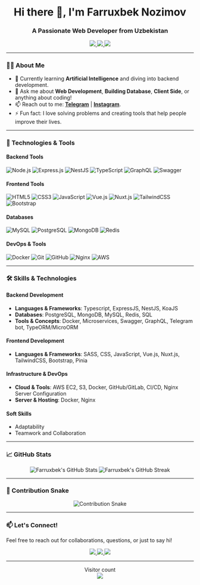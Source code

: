 <h1 align="center">Hi there 👋, I'm Farruxbek Nozimov</h1>
<h3 align="center">A Passionate Web Developer from Uzbekistan</h3>

<p align="center">
  <a href="https://t.me/farruxbekdev">
    <img src="https://img.shields.io/badge/Telegram-2CA5E0?style=for-the-badge&logo=telegram&logoColor=white"/>
  </a>
  <a href="https://www.instagram.com/farruxbekdev/">
    <img src="https://img.shields.io/badge/Instagram-%23E4405F.svg?style=for-the-badge&logo=Instagram&logoColor=white"/>
  </a>
  <a href="https://github.com/farruxbekdev">
    <img src="https://img.shields.io/badge/GitHub-100000?style=for-the-badge&logo=github&logoColor=white"/>
  </a>
</p>

---

### 👨‍💻 About Me
- 🌱 Currently learning **Artificial Intelligence** and diving into backend development.
- 💬 Ask me about **Web Development**, **Building Database**, **Client Side**, or anything about coding!
- 📫 Reach out to me: **[Telegram](https://t.me/farruxbekdev)** | **[Instagram](https://www.instagram.com/farruxbekdev/)**.
- ⚡ Fun fact: I love solving problems and creating tools that help people improve their lives.

---

### 🧰 Technologies & Tools

#### **Backend Tools**
![Node.js](https://img.shields.io/badge/Node.js-339933?style=for-the-badge&logo=node.js&logoColor=white)
![Express.js](https://img.shields.io/badge/Express.js-000000?style=for-the-badge&logo=express&logoColor=white)
![NestJS](https://img.shields.io/badge/NestJS-E0234E?style=for-the-badge&logo=nestjs&logoColor=white)
![TypeScript](https://img.shields.io/badge/TypeScript-3178C6?style=for-the-badge&logo=typescript&logoColor=white)
![GraphQL](https://img.shields.io/badge/GraphQL-E10098?style=for-the-badge&logo=graphql&logoColor=white)
![Swagger](https://img.shields.io/badge/Swagger-85EA2D?style=for-the-badge&logo=swagger&logoColor=black)

#### **Frontend Tools**
![HTML5](https://img.shields.io/badge/HTML5-E34F26?style=for-the-badge&logo=html5&logoColor=white)
![CSS3](https://img.shields.io/badge/CSS3-1572B6?style=for-the-badge&logo=css3&logoColor=white)
![JavaScript](https://img.shields.io/badge/JavaScript-F7DF1E?style=for-the-badge&logo=javascript&logoColor=black)
![Vue.js](https://img.shields.io/badge/Vue.js-4FC08D?style=for-the-badge&logo=vue.js&logoColor=white)
![Nuxt.js](https://img.shields.io/badge/Nuxt.js-00C58E?style=for-the-badge&logo=nuxt.js&logoColor=white)
![TailwindCSS](https://img.shields.io/badge/Tailwind_CSS-38B2AC?style=for-the-badge&logo=tailwind-css&logoColor=white)
![Bootstrap](https://img.shields.io/badge/Bootstrap-7952B3?style=for-the-badge&logo=bootstrap&logoColor=white)

#### **Databases**
![MySQL](https://img.shields.io/badge/MySQL-4479A1?style=for-the-badge&logo=mysql&logoColor=white)
![PostgreSQL](https://img.shields.io/badge/PostgreSQL-4169E1?style=for-the-badge&logo=postgresql&logoColor=white)
![MongoDB](https://img.shields.io/badge/MongoDB-47A248?style=for-the-badge&logo=mongodb&logoColor=white)
![Redis](https://img.shields.io/badge/Redis-DC382D?style=for-the-badge&logo=redis&logoColor=white)

#### **DevOps & Tools**
![Docker](https://img.shields.io/badge/Docker-2496ED?style=for-the-badge&logo=docker&logoColor=white)
![Git](https://img.shields.io/badge/Git-F05032?style=for-the-badge&logo=git&logoColor=white)
![GitHub](https://img.shields.io/badge/GitHub-181717?style=for-the-badge&logo=github&logoColor=white)
![Nginx](https://img.shields.io/badge/Nginx-009639?style=for-the-badge&logo=nginx&logoColor=white)
![AWS](https://img.shields.io/badge/AWS-232F3E?style=for-the-badge&logo=amazon-aws&logoColor=white)

---

### 🛠️ Skills & Technologies

#### **Backend Development**
- **Languages & Frameworks**: Typescript, ExpressJS, NestJS, KoaJS
- **Databases**: PostgreSQL, MongoDB, MySQL, Redis, SQL
- **Tools & Concepts**: Docker, Microservices, Swagger, GraphQL, Telegram bot, TypeORM/MicroORM

#### **Frontend Development**
- **Languages & Frameworks**: SASS, CSS, JavaScript, Vue.js, Nuxt.js, TailwindCSS, Bootstrap, Pinia

#### **Infrastructure & DevOps**
- **Cloud & Tools**: AWS EC2, S3, Docker, GitHub/GitLab, CI/CD, Nginx Server Configuration
- **Server & Hosting**: Docker, Nginx

#### **Soft Skills**
- Adaptability
- Teamwork and Collaboration

---

### 📈 GitHub Stats

<p align="center">
  <img src="https://github-readme-stats.vercel.app/api?username=farruxbekdev&show_icons=true&theme=radical" alt="Farruxbek's GitHub Stats" />
  <img src="https://github-readme-streak-stats.herokuapp.com/?user=farruxbekdev&theme=radical" alt="Farruxbek's GitHub Streak" />
</p>

---

### 🐍 Contribution Snake

<p align="center">
  <img src="https://github.com/farruxbekdev/farruxbekdev/blob/output/github-contribution-grid-snake.svg" alt="Contribution Snake" />
</p>

---

### 📫 Let's Connect!
Feel free to reach out for collaborations, questions, or just to say hi!

<p align="center">
  <a href="https://t.me/farruxbekdev">
    <img src="https://img.shields.io/badge/Telegram-2CA5E0?style=for-the-badge&logo=telegram&logoColor=white"/>
  </a>
  <a href="https://www.instagram.com/farruxbekdev/">
    <img src="https://img.shields.io/badge/Instagram-%23E4405F.svg?style=for-the-badge&logo=Instagram&logoColor=white"/>
  </a>
  <a href="https://github.com/farruxbekdev">
    <img src="https://img.shields.io/badge/GitHub-100000?style=for-the-badge&logo=github&logoColor=white"/>
  </a>
</p>

---

<p align="center">
  Visitor count<br>
  <img src="https://profile-counter.glitch.me/farruxbekdev/count.svg" />
</p>
